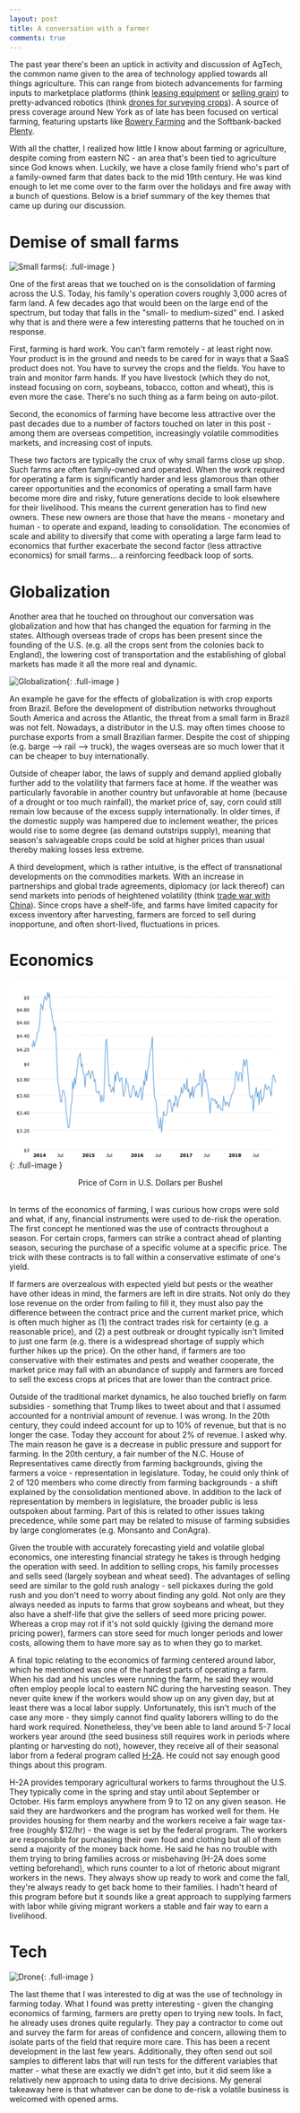```yaml
---
layout: post
title: A conversation with a farmer
comments: true
---
```


The past year there's been an uptick in activity and discussion of AgTech, the common name given to the area of technology applied towards all things agriculture. This can range from biotech advancements for farming inputs to marketplace platforms
(think [leasing equipment](https://techcrunch.com/2017/08/15/em3/) or [selling grain](https://techcrunch.com/2018/09/18/indigo-raises-250m-launches-marketplace-to-help-farmers-get-paid-for-quality-grain/)) to pretty-advanced robotics (think [drones for surveying crops](https://techcrunch.com/2018/11/06/precision-farming-startup-taranis-gets-20m-series-b-for-its-crop-monitoring-tech/)). A source of press coverage around New York as of late has been focused on vertical farming, featuring upstarts like [Bowery Farming](https://boweryfarming.com/) and the Softbank-backed [Plenty](https://www.plenty.ag/).

With all the chatter, I realized how little I know about farming or agriculture, despite coming from eastern NC - an area that's been tied to agriculture since God knows when. Luckily, we have a close family friend who's part of a family-owned farm that dates back to the mid 19th century. He was kind enough to let me come over to the farm over the holidays and fire away with a bunch of questions. Below is a brief summary of the key themes that came up during our discussion.

# Demise of small farms

![Small farms](https://www.beginningfarmers.org/wp-content/uploads/sites/4/2017/02/IMG_20151103_102052570_HDR1-620x264.jpg){: .full-image }

One of the first areas that we touched on is the consolidation of farming across the U.S. Today, his family's operation covers roughly 3,000 acres of farm land. A few decades ago that would been on the large end of the spectrum, but today that falls in the "small- to medium-sized" end. I asked why that is and there were a few interesting patterns that he touched on in response.

First, farming is hard work. You can't farm remotely - at least right now. Your product is in the ground and needs to be cared for in ways that a SaaS product does not. You have to survey the crops and the fields. You have to train and monitor farm hands. If you have livestock (which they do not, instead focusing on corn, soybeans, tobacco, cotton and wheat), this is even more the case. There's no such thing as a farm being on auto-pilot.

Second, the economics of farming have become less attractive over the past decades due to a number of factors touched on later in this post - among them are overseas competition, increasingly volatile commodities markets, and increasing cost of inputs.

These two factors are typically the crux of why small farms close up shop. Such farms are often family-owned and operated. When the work required for operating a farm is significantly harder and less glamorous than other career opportunities and the economics of operating a small farm have become more dire and risky, future generations decide to look elsewhere for their livelihood. This means the current generation has to find new owners. These new owners are those that have the means - monetary and human - to operate and expand, leading to consolidation. The economies of scale and ability to diversify that come with operating a large farm lead to economics that further exacerbate the second factor (less attractive economics) for small farms... a reinforcing feedback loop of sorts.

# Globalization

Another area that he touched on throughout our conversation was globalization and how that has changed the equation for farming in the states. Although overseas trade of crops has been present since the founding of the U.S. (e.g. all the crops sent from the colonies back to England), the lowering cost of transportation and the establishing of global markets has made it all the more real and dynamic.

![Globalization](https://www.feedstuffs.com/sites/feedstuffs.com/files/styles/article_featured_standard/public/grain%20barge%20on%20Mississippi%20River_DarcyMaulsby_iStock_Thinkstock-510623802.jpg?itok=QCiMm3BQ){: .full-image }

An example he gave for the effects of globalization is with crop exports from Brazil. Before the development of distribution networks throughout South America and across the Atlantic, the threat from a small farm in Brazil was not felt. Nowadays, a distributor in the U.S. may often times choose to purchase exports from a small Brazilian farmer. Despite the cost of shipping (e.g. barge --> rail --> truck), the wages overseas are so much lower that it can be cheaper to buy internationally.

Outside of cheaper labor, the laws of supply and demand applied globally further add to the volatility that farmers face at home. If the weather was particularly favorable in another country but unfavorable at home (because of a drought or too much rainfall), the market price of, say, corn could still remain low because of the excess supply internationally. In older times, if the domestic supply was hampered due to inclement weather, the prices would rise to some degree (as demand outstrips supply), meaning that season's salvageable crops could be sold at higher prices than usual thereby making losses less extreme.

A third development, which is rather intuitive, is the effect of transnational developments on the commodities markets. With an increase in partnerships and global trade agreements, diplomacy (or lack thereof) can send markets into periods of heightened volatility (think [trade war with China](https://www.reuters.com/article/us-usa-trade-china-grains/harvesting-in-a-trade-war-us-crops-rot-as-storage-costs-soar-idUSKCN1NQ0GA)). Since crops have a shelf-life, and farms have limited capacity for excess inventory after harvesting, farmers are forced to sell during inopportune, and often short-lived, fluctuations in prices.

# Economics

![Economics](/assets/corn-prices-historical-chart-data-2018-12-30-macrotrends.png){: .full-image }
<center>Price of Corn in U.S. Dollars per Bushel</center><br/>

In terms of the economics of farming, I was curious how crops were sold and what, if any, financial instruments were used to de-risk the operation. The first concept he mentioned was the use of contracts throughout a season. For certain crops, farmers can strike a contract ahead of planting season, securing the purchase of a specific volume at a specific price. The trick with these contracts is to fall within a conservative estimate of one's yield.

If farmers are overzealous with expected yield but pests or the weather have other ideas in mind, the farmers are left in dire straits. Not only do they lose revenue on the order from failing to fill it, they must also pay the difference between the contract price and the current market price, which is often much higher as (1) the contract trades risk for certainty (e.g. a reasonable price), and (2) a pest outbreak or drought typically isn't limited to just one farm (e.g. there is a widespread shortage of supply which further hikes up the price). On the other hand, if farmers are too conservative with their estimates and pests and weather cooperate, the market price may fall with an abundance of supply and farmers are forced to sell the excess crops at prices that are lower than the contract price.

Outside of the traditional market dynamics, he also touched briefly on farm subsidies - something that Trump likes to tweet about and that I assumed accounted for a nontrivial amount of revenue. I was wrong. In the 20th century, they could indeed account for up to 10% of revenue, but that is no longer the case. Today they account for about 2% of revenue. I asked why. The main reason he gave is a decrease in public pressure and support for farming. In the 20th century, a fair number of the N.C. House of Representatives came directly from farming backgrounds, giving the farmers a voice - representation in legislature. Today, he could only think of 2 of 120 members who come directly from farming backgrounds - a shift explained by the consolidation mentioned above. In addition to the lack of representation by members in legislature, the broader public is less outspoken about farming. Part of this is related to other issues taking precedence, while some part may be related to misuse of farming subsidies by large conglomerates (e.g. Monsanto and ConAgra).

Given the trouble with accurately forecasting yield and volatile global economics, one interesting financial strategy he takes is through hedging the operation with seed. In addition to selling crops, his family processes and sells seed (largely soybean and wheat seed). The advantages of selling seed are similar to the gold rush analogy - sell pickaxes during the gold rush and you don't need to worry about finding any gold. Not only are they always needed as inputs to farms that grow soybeans and wheat, but they also have a shelf-life that give the sellers of seed more pricing power. Whereas a crop may rot if it's not sold quickly (giving the demand more pricing power), farmers can store seed for much longer periods and lower costs, allowing them to have more say as to when they go to market.

A final topic relating to the economics of farming centered around labor, which he mentioned was one of the hardest parts of operating a farm. When his dad and his uncles were running the farm, he said they would often employ people local to eastern NC during the harvesting season. They never quite knew if the workers would show up on any given day, but at least there was a local labor supply. Unfortunately, this isn't much of the case any more - they simply cannot find quality laborers willing to do the hard work required. Nonetheless, they've been able to land around 5-7 local workers year around (the seed business still requires work in periods where planting or harvesting do not), however, they receive all of their seasonal labor from a federal program called [H-2A](https://www.uscis.gov/working-united-states/temporary-workers/h-2a-temporary-agricultural-workers). He could not say enough good things about this program.

H-2A provides temporary agricultural workers to farms throughout the U.S. They typically come in the spring and stay until about September or October. His farm employs anywhere from 9 to 12 on any given season. He said they are hardworkers and the program has worked well for them. He provides housing for them nearby and the workers receive a fair wage tax-free (roughly $12/hr) - the wage is set by the federal program. The workers are responsible for purchasing their own food and clothing but all of them send a majority of the money back home. He said he has no trouble with them trying to bring families across or misbehaving (H-2A does some vetting beforehand), which runs counter to a lot of rhetoric about migrant workers in the news. They always show up ready to work and come the fall, they're always ready to get back home to their families. I hadn't heard of this program before but it sounds like a great approach to supplying farmers with labor while giving migrant workers a stable and fair way to earn a livelihood.

# Tech

![Drone](https://www.droneality.com/wp-content/uploads/2018/04/agricultural-drones-1.jpg){: .full-image }

The last theme that I was interested to dig at was the use of technology in farming today. What I found was pretty interesting - given the changing economics of farming, farmers are pretty open to trying new tools. In fact, he already uses drones quite regularly. They pay a contractor to come out and survey the farm for areas of confidence and concern, allowing them to isolate parts of the field that require more care. This has been a recent development in the last few years. Additionally, they often send out soil samples to different labs that will run tests for the different variables that matter - what these are exactly we didn't get into, but it did seem like a relatively new approach to using data to drive decisions. My general takeaway here is that whatever can be done to de-risk a volatile business is welcomed with opened arms.
